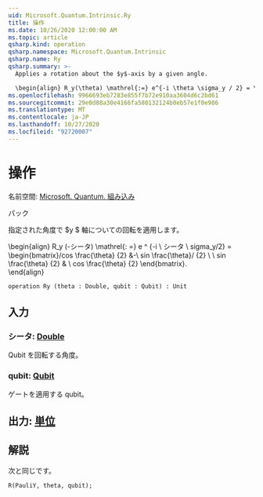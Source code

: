 ```yaml
---
uid: Microsoft.Quantum.Intrinsic.Ry
title: 操作
ms.date: 10/26/2020 12:00:00 AM
ms.topic: article
qsharp.kind: operation
qsharp.namespace: Microsoft.Quantum.Intrinsic
qsharp.name: Ry
qsharp.summary: >-
  Applies a rotation about the $y$-axis by a given angle.

  \begin{align} R_y(\theta) \mathrel{:=} e^{-i \theta \sigma_y / 2} = \begin{bmatrix} \cos \frac{\theta}{2} & -\sin \frac{\theta}{2}  \\\\ \sin \frac{\theta}{2} & \cos \frac{\theta}{2} \end{bmatrix}. \end{align}
ms.openlocfilehash: 9966693eb7283e855f7b72e910aa3604d6c2bd61
ms.sourcegitcommit: 29e0d88a30e4166fa580132124b0eb57e1f0e986
ms.translationtype: MT
ms.contentlocale: ja-JP
ms.lasthandoff: 10/27/2020
ms.locfileid: "92720007"
---
```

# <a name="ry-operation"></a>操作

名前空間: [Microsoft. Quantum. 組み込み](xref:Microsoft.Quantum.Intrinsic)

パック [](https://nuget.org/packages/)


指定された角度で $y $ 軸についての回転を適用します。

\begin{align} R_y (-シータ) \mathrel{: =} e ^ {-i \ シータ \ sigma_y/2} = \begin{bmatrix}/cos \frac{\theta} {2} &-\ sin \frac{\theta}/ {2} \\ \\ sin \frac{\theta} {2} & \ cos \frac{\theta} {2} \end{bmatrix}.  
\end{align}

```qsharp
operation Ry (theta : Double, qubit : Qubit) : Unit
```


## <a name="input"></a>入力

### <a name="theta--double"></a>シータ: [Double](xref:microsoft.quantum.lang-ref.double)

Qubit を回転する角度。


### <a name="qubit--qubit"></a>qubit: [Qubit](xref:microsoft.quantum.lang-ref.qubit)

ゲートを適用する qubit。



## <a name="output--unit"></a>出力: [単位](xref:microsoft.quantum.lang-ref.unit)



## <a name="remarks"></a>解説

次と同じです。

```qsharp
R(PauliY, theta, qubit);
```